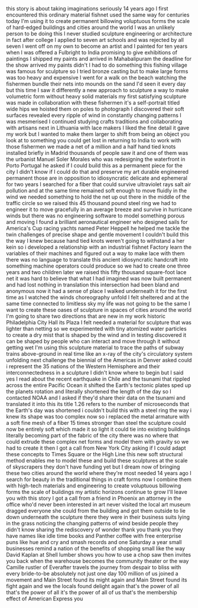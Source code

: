 
this story is about taking imaginations
seriously 14 years ago I first
encountered this ordinary material
fishnet used the same way for centuries
today I&#39;m using it to create permanent
billowing voluptuous forms the scale of
hard-edged buildings and cities around
the world I was an unlikely person to be
doing this I never studied sculpture
engineering or architecture in fact
after college I applied to seven art
schools and was rejected by all seven I
went off on my own to become an artist
and I painted for ten years when I was
offered a Fulbright to India promising
to give exhibitions of paintings I
shipped my paints and arrived in
Mahabalipuram the deadline for the show
arrived my paints didn&#39;t I had to do
something this fishing village was
famous for sculpture so I tried bronze
casting but to make large forms was too
heavy and expensive I went for a walk on
the beach watching the fishermen bundle
their nets into mounds on the sand I&#39;d
seen it every day but this time I saw it
differently a new approach to sculpture
a way to make volumetric form without
heavy solid materials my first
satisfying sculpture was made in
collaboration with these fishermen it&#39;s
a self-portrait titled wide hips
we hoisted them on poles to photograph I
discovered their soft surfaces revealed
every ripple of wind in constantly
changing patterns I was mesmerised I
continued studying crafts traditions and
collaborating with artisans next in
Lithuania with lace makers I liked the
fine detail it gave my work but I wanted
to make them larger to shift from being
an object you look at to something you
could get lost in returning to India to
work with those fishermen we made a net
of a million and a half hand tied knots
installed briefly in Madrid thousands of
people saw it and one of them was the
urbanist
Manuel Soler Morales who was redesigning
the waterfront in Porto Portugal
he asked if I could build this as a
permanent piece for the city I didn&#39;t
know if I could do that and preserve my
art durable engineered permanent those
are in opposition to idiosyncratic
delicate and ephemeral for two years I
searched for a fiber that could survive
ultraviolet rays salt air pollution and
at the same time remained soft enough to
move fluidly in the wind we needed
something to hold the net up out there
in the middle of the traffic circle so
we raised this 45 thousand pound steel
ring we had to engineer it to move
gracefully in an average breeze and
survive in hurricane winds but there was
no engineering software to model
something porous and moving
I found a brilliant aeronautical
engineer who designed sails for
America&#39;s Cup racing yachts named Peter
Heppell he helped me tackle the twin
challenges of precise shape and gentle
movement I couldn&#39;t build this the way I
knew because hand tied knots weren&#39;t
going to withstand a her
kein so i developed a relationship with
an industrial fishnet Factory learn the
variables of their machines and figured
out a way to make lace with them there
was no language to translate this
ancient idiosyncratic handcraft into
something machine operators could
produce so we had to create one three
years and two children later we raised
this fifty thousand square-foot lace net
it was hard to believe that what I had
imagined was now built permanent and had
lost nothing in translation this
intersection had been bland and
anonymous now it had a sense of place I
walked underneath it for the first time
as I watched the winds choreography
unfold
I felt sheltered and at the same time
connected to limitless sky my life was
not going to be the same
I want to create these oases of
sculpture in spaces of cities around the
world I&#39;m going to share two directions
that are new in my work historic
Philadelphia City Hall its Plaza I felt
needed a material for sculpture that was
lighter than netting so we experimented
with tiny atomized water particles to
create a dry mist that is shaped by the
wind and in testing discovered it can be
shaped by people who can interact and
move through it without getting wet I&#39;m
using this sculpture material to trace
the paths of subway trains above-ground
in real time like an x-ray of the city&#39;s
circulatory system unfolding next
challenge the biennial of the Americas
in Denver asked could i represent the 35
nations of the Western Hemisphere and
their interconnectedness in a sculpture
I didn&#39;t know where to begin but I said
yes I read about the recent earthquake
in Chile and the tsunami that rippled
across the entire Pacific Ocean it
shifted the Earth&#39;s tectonic plates sped
up the planets rotation and literally
shortened the length of the day so I
contacted NOAA and I asked if they&#39;d
share their data on the tsunami and
translated it into this its title 1.26
refers to the number of microseconds
that the Earth&#39;s day was shortened i
couldn&#39;t build this with a steel ring
the way i knew its shape was too complex
now so i replaced the metal armature
with a soft fine mesh of a fiber 15
times stronger than steel the sculpture
could now be entirely soft which made it
so light it could tie into existing
buildings literally becoming part of the
fabric of the city there was no
where that could extrude these complex
net forms and model them with gravity so
we had to create it then I got a call
from New York City asking if I could
adapt these concepts to Times Square or
the High Line this new soft structural
method enables me to model these and
build these sculptures at the scale of
skyscrapers they don&#39;t have funding yet
but I dream now of bringing these two
cities around the world where they&#39;re
most needed 14 years ago I search for
beauty in the traditional things in
craft forms now I combine them with
high-tech materials and engineering to
create voluptuous billowing forms the
scale of buildings my artistic horizons
continue to grow I&#39;ll leave you with
this story I got a call from a friend in
Phoenix an attorney in the office who&#39;d
never been interested in art never
visited the local art museum dragged
everyone she could from the building and
got them outside to lie down underneath
the sculpture there they were in their
business suits lying in the grass
noticing the changing patterns of wind
beside people they didn&#39;t know sharing
the rediscovery of wonder thank you
thank you
they have names like idle time books and
Panther coffee with free enterprise puns
like hue and cry and smash records and
one Saturday a year
small businesses remind a nation of the
benefits of shopping small like the way
David Kaplan at Shell lumber shows you
how to use a chop saw then invites you
back when the warehouse becomes the
community theater
or the way Camille rustler of Everafter
travels the journey from despair to
bliss with every bride-to-be
absolutely not just one day 100 million
of us joined a movement and Main Street
found its might again and Main Street
found its fight again and we the locals
found delight again that&#39;s the power of
all that&#39;s the power of all it&#39;s the
power of all of us that&#39;s the membership
effect of American Express
you
